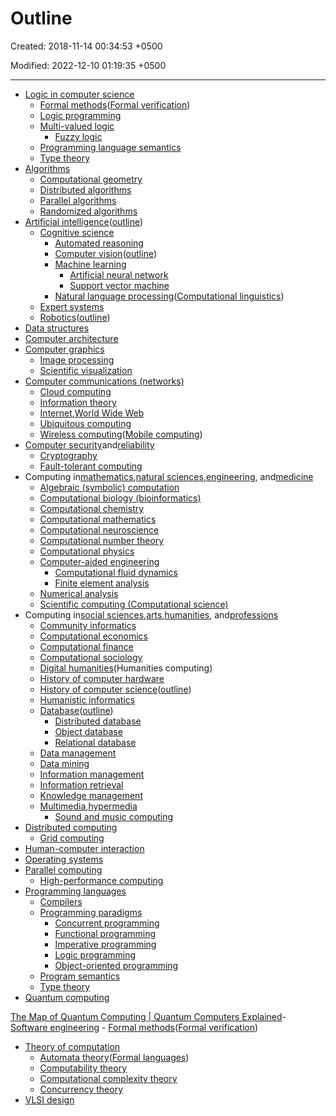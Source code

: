 # Outline

Created: 2018-11-14 00:34:53 +0500

Modified: 2022-12-10 01:19:35 +0500

---
-   [Logic in computer science](https://en.wikipedia.org/wiki/Logic_in_computer_science)
    -   [Formal methods](https://en.wikipedia.org/wiki/Formal_methods)([Formal verification](https://en.wikipedia.org/wiki/Formal_verification))
    -   [Logic programming](https://en.wikipedia.org/wiki/Logic_programming)
    -   [Multi-valued logic](https://en.wikipedia.org/wiki/Multi-valued_logic)
        -   [Fuzzy logic](https://en.wikipedia.org/wiki/Fuzzy_logic)
    -   [Programming language semantics](https://en.wikipedia.org/wiki/Formal_semantics_of_programming_languages)
    -   [Type theory](https://en.wikipedia.org/wiki/Type_theory)
-   [Algorithms](https://en.wikipedia.org/wiki/Algorithm)
    -   [Computational geometry](https://en.wikipedia.org/wiki/Computational_geometry)
    -   [Distributed algorithms](https://en.wikipedia.org/wiki/Distributed_algorithms)
    -   [Parallel algorithms](https://en.wikipedia.org/wiki/Parallel_algorithms)
    -   [Randomized algorithms](https://en.wikipedia.org/wiki/Randomized_algorithms)
-   [Artificial intelligence](https://en.wikipedia.org/wiki/Artificial_intelligence)([outline](https://en.wikipedia.org/wiki/Outline_of_artificial_intelligence))
    -   [Cognitive science](https://en.wikipedia.org/wiki/Cognitive_science)
        -   [Automated reasoning](https://en.wikipedia.org/wiki/Automated_reasoning)
        -   [Computer vision](https://en.wikipedia.org/wiki/Computer_vision)([outline](https://en.wikipedia.org/wiki/Outline_of_computer_vision))
        -   [Machine learning](https://en.wikipedia.org/wiki/Machine_learning)
            -   [Artificial neural network](https://en.wikipedia.org/wiki/Artificial_neural_network)
            -   [Support vector machine](https://en.wikipedia.org/wiki/Support_vector_machine)
        -   [Natural language processing](https://en.wikipedia.org/wiki/Natural_language_processing)([Computational linguistics](https://en.wikipedia.org/wiki/Computational_linguistics))
    -   [Expert systems](https://en.wikipedia.org/wiki/Expert_systems)
    -   [Robotics](https://en.wikipedia.org/wiki/Robotics)([outline](https://en.wikipedia.org/wiki/Outline_of_robotics))
-   [Data structures](https://en.wikipedia.org/wiki/Data_structures)
-   [Computer architecture](https://en.wikipedia.org/wiki/Computer_architecture)
-   [Computer graphics](https://en.wikipedia.org/wiki/Computer_graphics)
    -   [Image processing](https://en.wikipedia.org/wiki/Image_processing)
    -   [Scientific visualization](https://en.wikipedia.org/wiki/Scientific_visualization)
-   [Computer communications (networks)](https://en.wikipedia.org/wiki/Computer_networking)
    -   [Cloud computing](https://en.wikipedia.org/wiki/Cloud_computing)
    -   [Information theory](https://en.wikipedia.org/wiki/Information_theory)
    -   [Internet](https://en.wikipedia.org/wiki/Internet),[World Wide Web](https://en.wikipedia.org/wiki/World_Wide_Web)
    -   [Ubiquitous computing](https://en.wikipedia.org/wiki/Ubiquitous_computing)
    -   [Wireless computing](https://en.wikipedia.org/wiki/Wireless_computing)([Mobile computing](https://en.wikipedia.org/wiki/Mobile_computing))
-   [Computer security](https://en.wikipedia.org/wiki/Computer_security)and[reliability](https://en.wikipedia.org/wiki/High_availability)
    -   [Cryptography](https://en.wikipedia.org/wiki/Cryptography)
    -   [Fault-tolerant computing](https://en.wikipedia.org/wiki/Fault-tolerant_system)
-   Computing in[mathematics](https://en.wikipedia.org/wiki/Mathematics),[natural sciences](https://en.wikipedia.org/wiki/Natural_science),[engineering](https://en.wikipedia.org/wiki/Engineering), and[medicine](https://en.wikipedia.org/wiki/Medicine)
    -   [Algebraic (symbolic) computation](https://en.wikipedia.org/wiki/Symbolic_computation)
    -   [Computational biology (bioinformatics)](https://en.wikipedia.org/wiki/Computational_biology)
    -   [Computational chemistry](https://en.wikipedia.org/wiki/Computational_chemistry)
    -   [Computational mathematics](https://en.wikipedia.org/wiki/Computational_mathematics)
    -   [Computational neuroscience](https://en.wikipedia.org/wiki/Computational_neuroscience)
    -   [Computational number theory](https://en.wikipedia.org/wiki/Computational_number_theory)
    -   [Computational physics](https://en.wikipedia.org/wiki/Computational_physics)
    -   [Computer-aided engineering](https://en.wikipedia.org/wiki/Computer-aided_engineering)
        -   [Computational fluid dynamics](https://en.wikipedia.org/wiki/Computational_fluid_dynamics)
        -   [Finite element analysis](https://en.wikipedia.org/wiki/Finite_element_analysis)
    -   [Numerical analysis](https://en.wikipedia.org/wiki/Numerical_analysis)
    -   [Scientific computing (Computational science)](https://en.wikipedia.org/wiki/Scientific_computing)
-   Computing in[social sciences](https://en.wikipedia.org/wiki/Social_science),[arts](https://en.wikipedia.org/wiki/The_arts),[humanities](https://en.wikipedia.org/wiki/Humanities), and[professions](https://en.wikipedia.org/wiki/Profession)
    -   [Community informatics](https://en.wikipedia.org/wiki/Community_informatics)
    -   [Computational economics](https://en.wikipedia.org/wiki/Computational_economics)
    -   [Computational finance](https://en.wikipedia.org/wiki/Computational_finance)
    -   [Computational sociology](https://en.wikipedia.org/wiki/Computational_sociology)
    -   [Digital humanities](https://en.wikipedia.org/wiki/Digital_humanities)(Humanities computing)
    -   [History of computer hardware](https://en.wikipedia.org/wiki/History_of_computer_hardware)
    -   [History of computer science](https://en.wikipedia.org/wiki/History_of_computer_science)([outline](https://en.wikipedia.org/wiki/Outline_of_computer_science#History_of_computer_science))
    -   [Humanistic informatics](https://en.wikipedia.org/wiki/Humanistic_informatics)
    -   [Database](https://en.wikipedia.org/wiki/Database)([outline](https://en.wikipedia.org/wiki/Outline_of_databases))
        -   [Distributed database](https://en.wikipedia.org/wiki/Distributed_database)
        -   [Object database](https://en.wikipedia.org/wiki/Object_database)
        -   [Relational database](https://en.wikipedia.org/wiki/Relational_database)
    -   [Data management](https://en.wikipedia.org/wiki/Data_management)
    -   [Data mining](https://en.wikipedia.org/wiki/Data_mining)
    -   [Information management](https://en.wikipedia.org/wiki/Information_management)
    -   [Information retrieval](https://en.wikipedia.org/wiki/Information_retrieval)
    -   [Knowledge management](https://en.wikipedia.org/wiki/Knowledge_management)
    -   [Multimedia](https://en.wikipedia.org/wiki/Multimedia),[hypermedia](https://en.wikipedia.org/wiki/Hypermedia)
        -   [Sound and music computing](https://en.wikipedia.org/wiki/Sound_and_music_computing)
-   [Distributed computing](https://en.wikipedia.org/wiki/Distributed_computing)
    -   [Grid computing](https://en.wikipedia.org/wiki/Grid_computing)
-   [Human-computer interaction](https://en.wikipedia.org/wiki/Human-computer_interaction)
-   [Operating systems](https://en.wikipedia.org/wiki/Operating_systems)
-   [Parallel computing](https://en.wikipedia.org/wiki/Parallel_computing)
    -   [High-performance computing](https://en.wikipedia.org/wiki/High-performance_computing)
-   [Programming languages](https://en.wikipedia.org/wiki/Programming_languages)
    -   [Compilers](https://en.wikipedia.org/wiki/Compilers)
    -   [Programming paradigms](https://en.wikipedia.org/wiki/Programming_paradigms)
        -   [Concurrent programming](https://en.wikipedia.org/wiki/Concurrent_programming_language)
        -   [Functional programming](https://en.wikipedia.org/wiki/Functional_programming)
        -   [Imperative programming](https://en.wikipedia.org/wiki/Imperative_programming)
        -   [Logic programming](https://en.wikipedia.org/wiki/Logic_programming)
        -   [Object-oriented programming](https://en.wikipedia.org/wiki/Object-oriented_programming)
    -   [Program semantics](https://en.wikipedia.org/wiki/Program_semantics)
    -   [Type theory](https://en.wikipedia.org/wiki/Type_theory)
-   [Quantum computing](https://en.wikipedia.org/wiki/Quantum_computing)

[The Map of Quantum Computing | Quantum Computers Explained](https://youtu.be/-UlxHPIEVqA)-   [Software engineering](https://en.wikipedia.org/wiki/Software_engineering)
    -   [Formal methods](https://en.wikipedia.org/wiki/Formal_methods)([Formal verification](https://en.wikipedia.org/wiki/Formal_verification))
-   [Theory of computation](https://en.wikipedia.org/wiki/Theory_of_computation)
    -   [Automata theory](https://en.wikipedia.org/wiki/Automata_theory)([Formal languages](https://en.wikipedia.org/wiki/Formal_languages))
    -   [Computability theory](https://en.wikipedia.org/wiki/Computability_theory_(computer_science))
    -   [Computational complexity theory](https://en.wikipedia.org/wiki/Computational_complexity_theory)
    -   [Concurrency theory](https://en.wikipedia.org/wiki/Concurrency_(computer_science)#Theory)
-   [VLSI design](https://en.wikipedia.org/wiki/Very-large-scale_integration)
